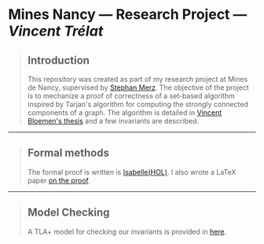 # Mines Nancy — Research Project — _Vincent Trélat_

> ## Introduction
>
> This repository was created as part of my research project at Mines de Nancy, supervised by [Stephan Merz](https://members.loria.fr/Stephan.Merz/). The objective of the project is to mechanize a proof of correctness of a set-based algorithm inspired by Tarjan's algorithm for computing the strongly connected components of a graph. The algorithm is detailed in [Vincent Bloemen's thesis](https://ris.utwente.nl/ws/portalfiles/portal/122499728/thesis.pdf) and a few invariants are described.

---

> ## Formal methods
>
> The formal proof is written is [Isabelle(HOL)](https://isabelle.in.tum.de). I also wrote a LaTeX paper [on the proof](/LaTeX/report.pdf).

---

> ## Model Checking
>
> A TLA+ model for checking our invariants is provided in [here](/tla).

